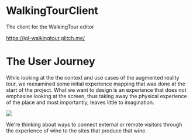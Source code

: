 # WalkingTourClient
The client for the WalkingTour editor

https://jgl-walkingtour.glitch.me/

# The User Journey

While looking at the the context and use cases of the augmented reality tour, we reexamined some initial experience mapping that was done at the start of the project. What we want to design is an experience that does not emphasise looking at the screen, thus taking away the physical experience of the place and most importantly, leaves little to imagination.

![](https://www.dropbox.com/s/mqjnwbhvh62qkt0/VisitorMatrix.png?dl=1)

We're thinking about ways to connect external or remote visitors through the experience of wine to the sites that produce that wine.
